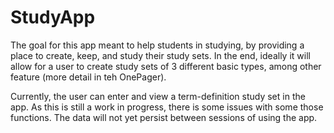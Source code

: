 # StudyApp
The goal for this app meant to help students in studying, by providing a place to create, keep, and study their study sets. In the end, ideally it will allow for a user to create study sets of 3 different basic types, among other feature (more detail in teh OnePager).

Currently, the user can enter and view a term-definition study set in the app. As this is still a work in progress, there is some issues with some those functions. The data will not yet persist between sessions of using the app.
